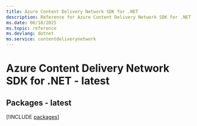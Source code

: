 ```yaml
---
title: Azure Content Delivery Network SDK for .NET
description: Reference for Azure Content Delivery Network SDK for .NET
ms.date: 06/18/2025
ms.topic: reference
ms.devlang: dotnet
ms.service: contentdeliverynetwork
---
```

# Azure Content Delivery Network SDK for .NET - latest
## Packages - latest
[!INCLUDE [packages](content-delivery-network-index.md)]